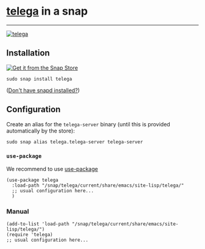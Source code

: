 # [telega](https://github.com/zevlg/telega.el) in a snap #

-------------------------------------------------------------------------------

[![telega](https://snapcraft.io/telega/badge.svg)](https://snapcraft.io/telega)

## Installation ##

[![Get it from the Snap Store](https://snapcraft.io/static/images/badges/en/snap-store-black.svg)](https://snapcraft.io/telega)

``` shell
sudo snap install telega
```

([Don't have snapd installed?](https://snapcraft.io/docs/core/install))

## Configuration ##

Create an alias for the `telega-server` binary (until this is provided
automatically by the store):

```shell
sudo snap alias telega.telega-server telega-server
```

### `use-package`

We recommend to use [use-package](https://github.com/jwiegley/use-package)

```emacs-lisp
(use-package telega
  :load-path "/snap/telega/current/share/emacs/site-lisp/telega/"
  ;; usual configuration here...
  )
```

### Manual

```emacs-lisp
(add-to-list 'load-path "/snap/telega/current/share/emacs/site-lisp/telega/")
(require 'telega)
;; usual configuration here...
```

